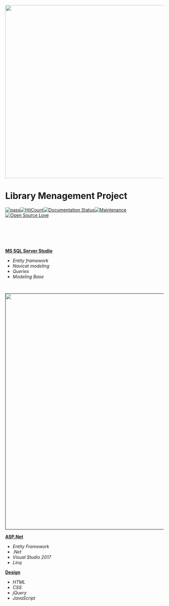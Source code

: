 <p align="center">
<img width=550px src="https://github.com/ZoranKJava/gifs/blob/master/eng-logo-pos.png"></p>

# Library Menagement Project
[![pass](https://travis-ci.org/patrykkrawczyk/TDDAndDesignPatternsExample.svg?branch=master)](https://github.com/ZoranKJava/Project_1_StudentAdministration/blob/master/README.md#demo)[![HitCount](http://hits.dwyl.io/{username}/{project}.svg)](http://hits.dwyl.io/{username}/{project})[![Documentation Status](https://readthedocs.org/projects/ansicolortags/badge/?version=latest)](https://github.com/ZoranKJava/Project_1_StudentAdministration/tree/master/StudentAdministration)[![Maintenance](https://img.shields.io/badge/Maintained%3F-yes-green.svg)](https://github.com/ZoranKJava/Project_1_StudentAdministration/graphs/commit-activity)[![Open Source Love](https://badges.frapsoft.com/os/v3/open-source.png?v=103)](https://www.eclipse.org/photon/)
<br>
<br>



</br>
</br>
</br>



<b><a href="https://github.com/ZoranKJava/LibraryManagementProject/tree/master/MS%20SQL%20DATABASE">MS SQL Server Studio</a></b>
 * <i>Entity framework</i>
 * <i>Navicat modeling</i>
 * <i>Queries</i>
 * <i>Modeling Base</i>
  
 <br>
<p align="center">
<a href=""><img width=750px href="https://github.com/KranticNenad/finalProject/tree/master/BackEnd/Oracle%20Database" src="https://github.com/ZoranKJava/LibraryManagementProject/blob/master/MS%20SQL%20DATABASE/DiagramLibrary.png"></a></p>
 
<b><a href="https://github.com/ZoranKJava/LibraryManagementProject/tree/master/LibraryManagement">ASP.Net</a></b>
 * <i>Entity Framework</i>
 * <i>.Net</i>
 * <i>Visual Studio 2017</i>
 * <i>Linq</i>
 
 <b><a href="https://github.com/KranticNenad/finalProject/tree/master/FrontEnd/Design">Design</a></b>
 * <i>HTML</i>
 * <i>CSS</i>
 * <i>jQuery</i>
 * <i>JavaScript</i>

 

